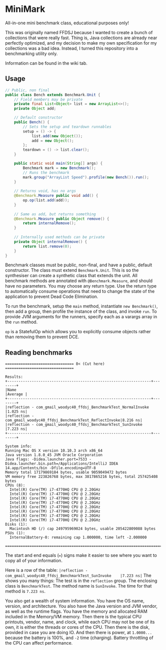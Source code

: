 # MiniMark

All-in-one mini benchmark class, educational purposes only!

This was originally named FFDSJ because I wanted to create a bunch of collections that were really fast. Thing is, Java collections are already near perfectly optimized, and my decision to make my own specification for my collections was a bad idea. Instead, I turned this repository into a benchmarking utility only.

Information can be found in the wiki tab.

## Usage

```java
// Public, non final
public class Bench extends Benchmark.Unit {
    // Field members may be private
    private final List<Object> list = new ArrayList<>();
    private Object add;

    // Default constructor
    public Bench() {
        // Sets the setup and teardown runnables
        setup = () -> {
            list.add(new Object());
            add = new Object();
        };
        teardown = () -> list.clear();
    }

    public static void main(String[] args) {
        Benchmark mark = new Benchmark();
        // Runs the benchmark
        mark.group("ArrayList Speed").profile(new Bench()).run();
    }
    
    // Returns void, has no args
    @Benchmark.Measure public void add() {
        op.op(list.add(add));
    }
    
    // Same as add, but returns something
    @Benchmark.Measure public Object remove() {
        return internalRemove();
    }
    
    // Internally used methods can be private
    private Object internalRemove() {
        return list.remove(0);
    }
}
```

Benchmark classes must be public, non-final, and have a public, default constructor. The class must extend `Benchmark.Unit`. This is so the synthesiser can create a synthetic class that extends the unit. All benchmark methods are annotated with `@Benchmark.Measure`, and should have no parameters. You may choose any return type. Use the return type to automatically consume operations that need to change the state of the application to prevent Dead Code Elimination.

To run the benchmark, setup the `main` method, instantiate `new Benchmark()`, then add a group, then profile the instance of the class, and invoke `run`. To provide JVM arguments for the runners, specify each as a varargs array in the `run` method.

`op` is a StatefulOp which allows you to explicitly consume objects rather than removing them to prevent DCE.

## Reading benchmarks

```
=============================== 8< (Cut here) ===============================

Results:
+-----------------------------------------------------------------+--------+
|Name                                                             |Average |
+-----------------------------------------------------------------+--------+
|reflection - com_gmail_woodyc40_ffdsj_BenchmarkTest_NormalInvoke |1.025 ns|
|reflection - com_gmail_woodyc40_ffdsj_BenchmarkTest_ReflectInvoke|8.216 ns|
|reflection - com_gmail_woodyc40_ffdsj_BenchmarkTest_SunInvoke    |7.223 ns|
+-----------------------------------------------------------------+--------+

System info:
Running Mac OS X version 10.10.3 arch x86_64
Java version 1.8.0_45 JVM Oracle Corporation
Java flags: -Didea.launcher.port=7533 -Didea.launcher.bin.path=/Applications/IntelliJ IDEA 14.app/Contents/bin -Dfile.encoding=UTF-8 
Memory total 17179869184 bytes, usable 9059049472 bytes
VM memory free 223826768 bytes, max 3817865216 bytes, total 257425408 bytes
CPUs (8):
  Intel(R) Core(TM) i7-4770HQ CPU @ 2.20GHz
  Intel(R) Core(TM) i7-4770HQ CPU @ 2.20GHz
  Intel(R) Core(TM) i7-4770HQ CPU @ 2.20GHz
  Intel(R) Core(TM) i7-4770HQ CPU @ 2.20GHz
  Intel(R) Core(TM) i7-4770HQ CPU @ 2.20GHz
  Intel(R) Core(TM) i7-4770HQ CPU @ 2.20GHz
  Intel(R) Core(TM) i7-4770HQ CPU @ 2.20GHz
  Intel(R) Core(TM) i7-4770HQ CPU @ 2.20GHz
Disks (1):
  Macintosh HD (/) cap 249795969024 bytes, usable 205422809088 bytes
PSUs (1):
  InternalBattery-0: remaining cap 1.000000, time left -2.000000

=============================================================================
```

The start and end equals (`=`) signs make it easier to see where you want to copy all of your information.

Here is a row of the table: `|reflection - com_gmail_woodyc40_ffdsj_BenchmarkTest_SunInvoke    |7.223 ns|`
The shows you many things: The test is in the `reflection` group. The enclosing class is `BenchmarkTest`. The method name is `SunInvoke`. The time for that method is `7.223 ns`.

You also get a wealth of system information. You have the OS name, version, and architecture. You also have the Java version and JVM vendor, as well as the runtime flags. You have the memory and allocated RAM included in the Memory/VM memory. Then there is the typical CPU printouts, vendor, name, and clock, while each CPU may not be one of its own, it is either the threads or cores of the CPU. Then there is the disk, provided in case you are doing IO. And then there is power, at `1.0000...` because the battery is 100%, and `-2` time (charging). Battery throttling of the CPU can affect performance.
